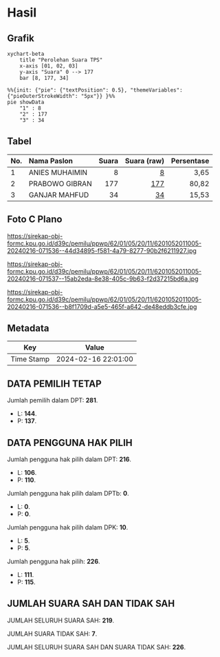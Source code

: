 # Hasil

## Grafik

```mermaid
xychart-beta
    title "Perolehan Suara TPS"
    x-axis [01, 02, 03]
    y-axis "Suara" 0 --> 177
    bar [8, 177, 34]
```

```mermaid
%%{init: {"pie": {"textPosition": 0.5}, "themeVariables": {"pieOuterStrokeWidth": "5px"}} }%%
pie showData
    "1" : 8
    "2" : 177
    "3" : 34
```

## Tabel

| No. | Nama Paslon    | Suara | Suara (raw) | Persentase |
|:--- |:-------------- | -----:| -----------:| ----------:|
| 1   | ANIES MUHAIMIN | 8     | [8][p-1]    | 3,65       |
| 2   | PRABOWO GIBRAN | 177   | [177][p-2]  | 80,82      |
| 3   | GANJAR MAHFUD  | 34    | [34][p-3]   | 15,53      |


[p-1]: https://github.com/gigit-pemilu/pemilu-2024-62-kalimantan-tengah/blob/main/pilpres/hitung-suara/sub/62-kalimantan-tengah/sub/01-kotawaringin-barat/sub/05-pangkalan-lada/sub/2011-pangkalan-durin/sub/005-tps/sub/paslon-1.txt
[p-2]: https://github.com/gigit-pemilu/pemilu-2024-62-kalimantan-tengah/blob/main/pilpres/hitung-suara/sub/62-kalimantan-tengah/sub/01-kotawaringin-barat/sub/05-pangkalan-lada/sub/2011-pangkalan-durin/sub/005-tps/sub/paslon-2.txt
[p-3]: https://github.com/gigit-pemilu/pemilu-2024-62-kalimantan-tengah/blob/main/pilpres/hitung-suara/sub/62-kalimantan-tengah/sub/01-kotawaringin-barat/sub/05-pangkalan-lada/sub/2011-pangkalan-durin/sub/005-tps/sub/paslon-3.txt

## Foto C Plano

https://sirekap-obj-formc.kpu.go.id/d39c/pemilu/ppwp/62/01/05/20/11/6201052011005-20240216-071536--44d34895-f581-4a79-8277-90b2f6211927.jpg

https://sirekap-obj-formc.kpu.go.id/d39c/pemilu/ppwp/62/01/05/20/11/6201052011005-20240216-071537--15ab2eda-8e38-405c-9b63-f2d37215bd6a.jpg

https://sirekap-obj-formc.kpu.go.id/d39c/pemilu/ppwp/62/01/05/20/11/6201052011005-20240216-071536--b8f1709d-a5e5-465f-a642-de48eddb3cfe.jpg


## Metadata

| Key        | Value               |
| ---------- | ------------------- |
| Time Stamp | 2024-02-16 22:01:00 |


## DATA PEMILIH TETAP

Jumlah pemilih dalam DPT: **281**.
 * L: **144**.
 * P: **137**.

## DATA PENGGUNA HAK PILIH

Jumlah pengguna hak pilih dalam DPT: **216**.
 * L: **106**.
 * P: **110**.

Jumlah pengguna hak pilih dalam DPTb: **0**.
 * L: **0**.
 * P: **0**.

Jumlah pengguna hak pilih dalam DPK: **10**.
 * L: **5**.
 * P: **5**.

Jumlah pengguna hak pilih: **226**.
 * L: **111**.
 * P: **115**.

## JUMLAH SUARA SAH DAN TIDAK SAH

JUMLAH SELURUH SUARA SAH: **219**.

JUMLAH SUARA TIDAK SAH: **7**.

JUMLAH SELURUH SUARA SAH DAN SUARA TIDAK SAH: **226**.


